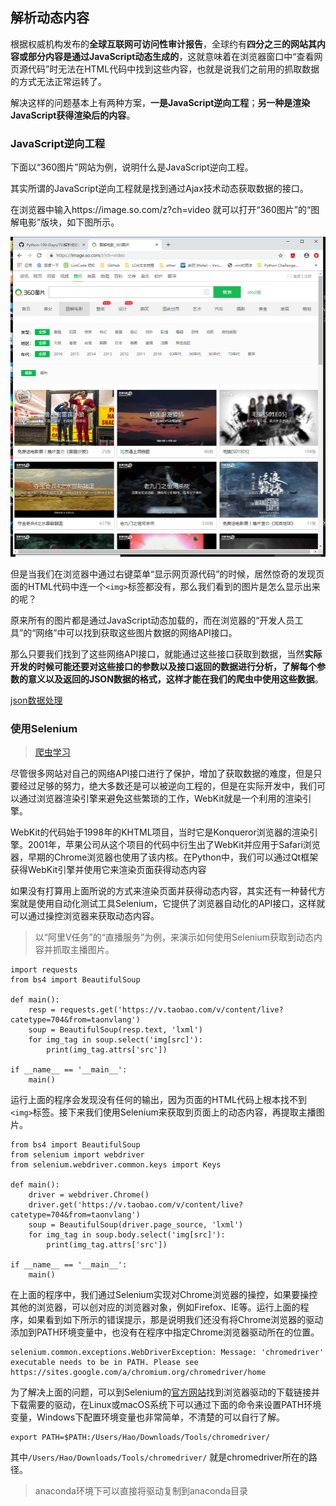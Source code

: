 ## 解析动态内容

根据权威机构发布的**全球互联网可访问性审计报告**，全球约有**四分之三的网站其内容或部分内容是通过JavaScript动态生成的**，这就意味着在浏览器窗口中“查看网页源代码”时无法在HTML代码中找到这些内容，也就是说我们之前用的抓取数据的方式无法正常运转了。

解决这样的问题基本上有两种方案，**一是JavaScript逆向工程**；**另一种是渲染JavaScript获得渲染后的内容**。

### JavaScript逆向工程
下面以“360图片”网站为例，说明什么是JavaScript逆向工程。

其实所谓的JavaScript逆向工程就是找到通过Ajax技术动态获取数据的接口。

在浏览器中输入https://image.so.com/z?ch=video 就可以打开“360图片”的“图解电影”版块，如下图所示。

![image](./image/360图解电影.png)

但是当我们在浏览器中通过右键菜单“显示网页源代码”的时候，居然惊奇的发现页面的HTML代码中连一个`<img>`标签都没有，那么我们看到的图片是怎么显示出来的呢？

原来所有的图片都是通过JavaScript动态加载的，而在浏览器的“开发人员工具”的“网络”中可以找到获取这些图片数据的网络API接口。

那么只要我们找到了这些网络API接口，就能通过这些接口获取到数据，当然**实际开发的时候可能还要对这些接口的参数以及接口返回的数据进行分析，了解每个参数的意义以及返回的JSON数据的格式，这样才能在我们的爬虫中使用这些数据**。

[json数据处理](./1102-day5.md)

### 使用Selenium
> [爬虫学习](https://github.com/2048JiaLi/PY3_privacy/blob/master/%E7%88%AC%E8%99%AB/%E7%BD%91%E7%BB%9C%E7%88%AC%E8%99%AB%E5%85%A5%E9%97%A8%E5%88%B0%E6%94%BE%E5%BC%83/4-3.py)

尽管很多网站对自己的网络API接口进行了保护，增加了获取数据的难度，但是只要经过足够的努力，绝大多数还是可以被逆向工程的，但是在实际开发中，我们可以通过浏览器渲染引擎来避免这些繁琐的工作，WebKit就是一个利用的渲染引擎。

WebKit的代码始于1998年的KHTML项目，当时它是Konqueror浏览器的渲染引擎。2001年，苹果公司从这个项目的代码中衍生出了WebKit并应用于Safari浏览器，早期的Chrome浏览器也使用了该内核。在Python中，我们可以通过Qt框架获得WebKit引擎并使用它来渲染页面获得动态内容

如果没有打算用上面所说的方式来渲染页面并获得动态内容，其实还有一种替代方案就是使用自动化测试工具Selenium，它提供了浏览器自动化的API接口，这样就可以通过操控浏览器来获取动态内容。

> 以“阿里V任务”的“直播服务”为例，来演示如何使用Selenium获取到动态内容并抓取主播图片。

```
import requests
from bs4 import BeautifulSoup

def main():
    resp = requests.get('https://v.taobao.com/v/content/live?catetype=704&from=taonvlang')
    soup = BeautifulSoup(resp.text, 'lxml')
    for img_tag in soup.select('img[src]'):
        print(img_tag.attrs['src'])

if __name__ == '__main__':
    main()
```

运行上面的程序会发现没有任何的输出，因为页面的HTML代码上根本找不到`<img>`标签。接下来我们使用Selenium来获取到页面上的动态内容，再提取主播图片。
```
from bs4 import BeautifulSoup
from selenium import webdriver
from selenium.webdriver.common.keys import Keys

def main():
    driver = webdriver.Chrome()
    driver.get('https://v.taobao.com/v/content/live?catetype=704&from=taonvlang')
    soup = BeautifulSoup(driver.page_source, 'lxml')
    for img_tag in soup.body.select('img[src]'):
        print(img_tag.attrs['src'])

if __name__ == '__main__':
    main()
```

在上面的程序中，我们通过Selenium实现对Chrome浏览器的操控，如果要操控其他的浏览器，可以创对应的浏览器对象，例如Firefox、IE等。运行上面的程序，如果看到如下所示的错误提示，那是说明我们还没有将Chrome浏览器的驱动添加到PATH环境变量中，也没有在程序中指定Chrome浏览器驱动所在的位置。
```
selenium.common.exceptions.WebDriverException: Message: 'chromedriver' executable needs to be in PATH. Please see https://sites.google.com/a/chromium.org/chromedriver/home
```

为了解决上面的问题，可以到Selenium的[官方网站](https://selenium.dev/)找到浏览器驱动的下载链接并下载需要的驱动，在Linux或macOS系统下可以通过下面的命令来设置PATH环境变量，Windows下配置环境变量也非常简单，不清楚的可以自行了解。
```
export PATH=$PATH:/Users/Hao/Downloads/Tools/chromedriver/
```
其中`/Users/Hao/Downloads/Tools/chromedriver/` 就是chromedriver所在的路径。

> anaconda环境下可以直接将驱动复制到anaconda目录